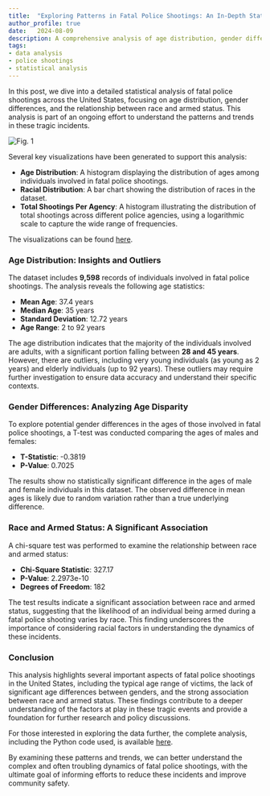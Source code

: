 ```yaml
---
title:  "Exploring Patterns in Fatal Police Shootings: An In-Depth Statistical Analysis"
author_profile: true
date:   2024-08-09
description: A comprehensive analysis of age distribution, gender differences, and racial associations in fatal police shootings across the United States.
tags: 
- data analysis
- police shootings
- statistical analysis  
---
```

<!-- Google tag (gtag.js) -->
<script async src="https://www.googletagmanager.com/gtag/js?id=G-7WZFJ98W4K"></script>
<script>
  window.dataLayer = window.dataLayer || [];
  function gtag(){dataLayer.push(arguments);}
  gtag('js', new Date());

  gtag('config', 'G-7WZFJ98W4K');
</script>

In this post, we dive into a detailed statistical analysis of fatal police shootings across the United States, focusing on age distribution, gender differences, and the relationship between race and armed status. This analysis is part of an ongoing effort to understand the patterns and trends in these tragic incidents.

![Fig. 1](/assets/images/2024-08-08/visualizations.png)

Several key visualizations have been generated to support this analysis:

- **Age Distribution**: A histogram displaying the distribution of ages among individuals involved in fatal police shootings.
- **Racial Distribution**: A bar chart showing the distribution of races in the dataset.
- **Total Shootings Per Agency**: A histogram illustrating the distribution of total shootings across different police agencies, using a logarithmic scale to capture the wide range of frequencies.

The visualizations can be found [here](/assets/images/2024-08-08).

### Age Distribution: Insights and Outliers

The dataset includes **9,598** records of individuals involved in fatal police shootings. The analysis reveals the following age statistics:

- **Mean Age**: 37.4 years
- **Median Age**: 35 years
- **Standard Deviation**: 12.72 years
- **Age Range**: 2 to 92 years

The age distribution indicates that the majority of the individuals involved are adults, with a significant portion falling between **28 and 45 years**. However, there are outliers, including very young individuals (as young as 2 years) and elderly individuals (up to 92 years). These outliers may require further investigation to ensure data accuracy and understand their specific contexts.

### Gender Differences: Analyzing Age Disparity

To explore potential gender differences in the ages of those involved in fatal police shootings, a T-test was conducted comparing the ages of males and females:

- **T-Statistic**: -0.3819
- **P-Value**: 0.7025

The results show no statistically significant difference in the ages of male and female individuals in this dataset. The observed difference in mean ages is likely due to random variation rather than a true underlying difference.

### Race and Armed Status: A Significant Association

A chi-square test was performed to examine the relationship between race and armed status:

- **Chi-Square Statistic**: 327.17
- **P-Value**: 2.2973e-10
- **Degrees of Freedom**: 182

The test results indicate a significant association between race and armed status, suggesting that the likelihood of an individual being armed during a fatal police shooting varies by race. This finding underscores the importance of considering racial factors in understanding the dynamics of these incidents.

### Conclusion

This analysis highlights several important aspects of fatal police shootings in the United States, including the typical age range of victims, the lack of significant age differences between genders, and the strong association between race and armed status. These findings contribute to a deeper understanding of the factors at play in these tragic events and provide a foundation for further research and policy discussions.

For those interested in exploring the data further, the complete analysis, including the Python code used, is available [here](https://github.com/washingtonpost/data-police-shootings).

By examining these patterns and trends, we can better understand the complex and often troubling dynamics of fatal police shootings, with the ultimate goal of informing efforts to reduce these incidents and improve community safety.
